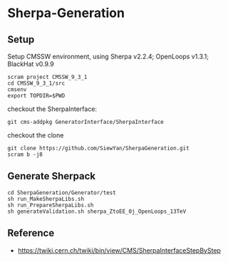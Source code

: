 # Sherpa-Generation

## Setup

   Setup CMSSW environment, using Sherpa v2.2.4; OpenLoops v1.3.1; BlackHat v0.9.9

   ```
   scram project CMSSW_9_3_1
   cd CMSSW_9_3_1/src
   cmsenv	 
   export TOPDIR=$PWD
   ```

   checkout the SherpaInterface: 

   ```
   git cms-addpkg GeneratorInterface/SherpaInterface
   ```

   checkout the clone

   ```
   git clone https://github.com/SiewYan/SherpaGeneration.git
   scram b -j8
   ```

## Generate Sherpack

   ```
   cd SherpaGeneration/Generator/test
   sh run_MakeSherpaLibs.sh
   sh run_PrepareSherpaLibs.sh
   sh generateValidation.sh sherpa_ZtoEE_0j_OpenLoops_13TeV
   ```

## Reference

   - https://twiki.cern.ch/twiki/bin/view/CMS/SherpaInterfaceStepByStep
